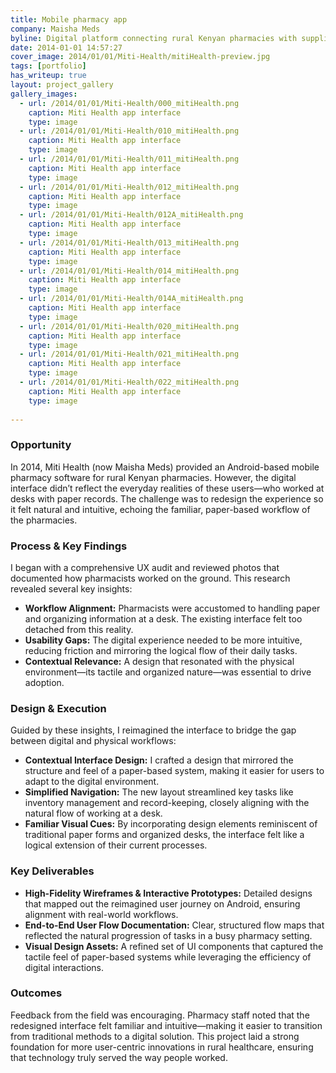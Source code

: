 ```yaml
---
title: Mobile pharmacy app
company: Maisha Meds
byline: Digital platform connecting rural Kenyan pharmacies with suppliers while ensuring medication quality and inventory management
date: 2014-01-01 14:57:27
cover_image: 2014/01/01/Miti-Health/mitiHealth-preview.jpg
tags: [portfolio]
has_writeup: true
layout: project_gallery
gallery_images:
  - url: /2014/01/01/Miti-Health/000_mitiHealth.png
    caption: Miti Health app interface
    type: image
  - url: /2014/01/01/Miti-Health/010_mitiHealth.png
    caption: Miti Health app interface
    type: image
  - url: /2014/01/01/Miti-Health/011_mitiHealth.png
    caption: Miti Health app interface
    type: image
  - url: /2014/01/01/Miti-Health/012_mitiHealth.png
    caption: Miti Health app interface
    type: image
  - url: /2014/01/01/Miti-Health/012A_mitiHealth.png
    caption: Miti Health app interface
    type: image
  - url: /2014/01/01/Miti-Health/013_mitiHealth.png
    caption: Miti Health app interface
    type: image
  - url: /2014/01/01/Miti-Health/014_mitiHealth.png
    caption: Miti Health app interface
    type: image
  - url: /2014/01/01/Miti-Health/014A_mitiHealth.png
    caption: Miti Health app interface
    type: image
  - url: /2014/01/01/Miti-Health/020_mitiHealth.png
    caption: Miti Health app interface
    type: image
  - url: /2014/01/01/Miti-Health/021_mitiHealth.png
    caption: Miti Health app interface
    type: image
  - url: /2014/01/01/Miti-Health/022_mitiHealth.png
    caption: Miti Health app interface
    type: image
		
---
```


### Opportunity

In 2014, Miti Health (now Maisha Meds) provided an Android-based mobile pharmacy software for rural Kenyan pharmacies. However, the digital interface didn’t reflect the everyday realities of these users—who worked at desks with paper records. The challenge was to redesign the experience so it felt natural and intuitive, echoing the familiar, paper-based workflow of the pharmacies.

### Process & Key Findings

I began with a comprehensive UX audit and reviewed photos that documented how pharmacists worked on the ground. This research revealed several key insights:

- **Workflow Alignment:** Pharmacists were accustomed to handling paper and organizing information at a desk. The existing interface felt too detached from this reality.
- **Usability Gaps:** The digital experience needed to be more intuitive, reducing friction and mirroring the logical flow of their daily tasks.
- **Contextual Relevance:** A design that resonated with the physical environment—its tactile and organized nature—was essential to drive adoption.

### Design & Execution

Guided by these insights, I reimagined the interface to bridge the gap between digital and physical workflows:

- **Contextual Interface Design:** I crafted a design that mirrored the structure and feel of a paper-based system, making it easier for users to adapt to the digital environment.
- **Simplified Navigation:** The new layout streamlined key tasks like inventory management and record-keeping, closely aligning with the natural flow of working at a desk.
- **Familiar Visual Cues:** By incorporating design elements reminiscent of traditional paper forms and organized desks, the interface felt like a logical extension of their current processes.

### Key Deliverables

- **High-Fidelity Wireframes & Interactive Prototypes:** Detailed designs that mapped out the reimagined user journey on Android, ensuring alignment with real-world workflows.
- **End-to-End User Flow Documentation:** Clear, structured flow maps that reflected the natural progression of tasks in a busy pharmacy setting.
- **Visual Design Assets:** A refined set of UI components that captured the tactile feel of paper-based systems while leveraging the efficiency of digital interactions.

### Outcomes

Feedback from the field was encouraging. Pharmacy staff noted that the redesigned interface felt familiar and intuitive—making it easier to transition from traditional methods to a digital solution. This project laid a strong foundation for more user-centric innovations in rural healthcare, ensuring that technology truly served the way people worked.
